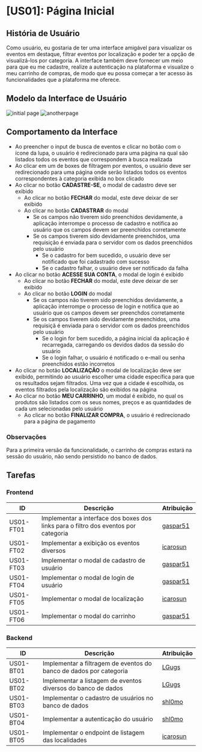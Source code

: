 # [US01]: Página Inicial

## História de Usuário
Como usuário, eu gostaria de ter uma interface amigável para visualizar os eventos em destaque, filtrar eventos por localização e poder ter a opção de visualizá-los por categoria. A interface também deve fornecer um meio para que eu me cadastre, realize a autenticação na plataforma e visualize o meu carrinho de compras, de modo que eu possa começar a ter acesso às funcionalidades que a plataforma me oferece.


## Modelo da Interface de Usuário
![initial page](./frontend/layouts/01-paginaInicial.png)
![anotherpage](./frontend/layouts/02-anotherPage.png)



## Comportamento da Interface
- Ao preencher o input de busca de eventos e clicar no botão com o ícone da lupa, o usuário é redirecionado para uma página na qual são listados todos os eventos que correspondem à busca realizada
- Ao clicar em um de boxes de filtragem por eventos, o usuário deve ser redirecionado para uma página onde serão listados todos os eventos correspondentes à categoria exibida no box clicado
- Ao clicar no botão **CADASTRE-SE**, o modal de cadastro deve ser exibido
	- Ao clicar no botão **FECHAR** do modal, este deve deixar de ser exibido
	- Ao clicar no botão **CADASTRAR** do modal
		- Se os campos não tiverem sido preenchidos devidamente, a aplicação interrompe o processo de cadastro e notifica ao usuário que os campos devem ser preenchidos corretamente
		- Se os campos tiverem sido devidamente preenchidos, uma requisição é enviada para o servidor com os dados preenchidos pelo usuário
			- Se o cadastro for bem sucedido, o usuário deve ser notificado que foi cadastrado com sucesso
			- Se o cadastro falhar, o usuário deve ser notificado da falha
- Ao clicar no botão **ACESSE SUA CONTA**, o modal de login é exibido
	- Ao clicar no botão **FECHAR** do modal, este deve deixar de ser exibido
	- Ao clicar no botão **LOGIN** do modal
		- Se os campos não tiverem sido preenchidos devidamente, a aplicação interrompe o processo de login e notifica que ao usuário que os campos devem ser preenchdos corretamente
		- Se os campos tiverem sido devidamente preenchidos, uma requisiçã é enviada para o servidor com os dados preenchidos pelo usuário
			- Se o login for bem sucedido, a página inicial da aplicação é recarregada, carregando os devidos dados da sessão do usuário
			- Se o login falhar, o usuário é notificado o e-mail ou senha preenchidos estão incorretos
- Ao clicar no botão **LOCALIZAÇÃO** o modal de localização deve ser exibido, permitindo ao usuário escolher uma cidade específica para que os resultados sejam filtrados. Uma vez que a cidade é escolhida, os eventos filtrados pela localização são exibidos na página
- Ao clicar no botão **MEU CARRINHO**, um modal é exibido, no qual os produtos são listados com os seus nomes, preços e as quantidades de cada um selecionadas pelo usuário
	- Ao clicar no botão **FINALIZAR COMPRA**, o usuário é redirecionado para a página de pagamento

### Observações

Para a primeira versão da funcionalidade, o carrinho de compras estará na sessão do usuário, não sendo persistido no banco de dados.

## Tarefas

### Frontend
<table>
<thead>
	<tr>
		<th>
			ID
		</th>
		<th>
			Descrição
		</th>
		<th>
			Atribuição
		</th>
	</tr>
</thead>
<tbody id="frontend-tasks-tbody">
	<tr>
		<td>
			US01-FT01
		</td>
		<td>
			Implementar a interface dos boxes dos links para o filtro dos eventos por categoria
		</td>
		<td>
			<a href="https://github.com/gaspar51">gaspar51</a>
		</td>
	</tr>
	<tr>
		<td>
			US01-FT02
		</td>
		<td>
			Implementar a exibição os eventos diversos
		</td>
		<td>
			<a href="https://github.com/icarosun">icarosun</a>
		</td>
	</tr>
	<tr>
		<td>
			US01-FT03
		</td>
		<td>
			Implementar o modal de cadastro de usuário
		</td>
		<td>
			<a href="https://github.com/gaspar51">gaspar51</a>
		</td>
	</tr>
	<tr>
		<td>
			US01-FT04
		</td>
		<td>
			Implementar o modal de login de usuário
		</td>
		<td>
			<a href="https://github.com/gaspar51">gaspar51</a>
		</td>
	</tr>
	<tr>
		<td>
			US01-FT05
		</td>
		<td>
			Implementar o modal de localização
		</td>
		<td>
			<a href="https://github.com/icarosun">icarosun</a>
		</td>
	</tr>
	<tr>
		<td>
			US01-FT06
		</td>
		<td>
			Implementar o modal do carrinho
		</td>
		<td>
			<a href="https://github.com/gaspar51">gaspar51</a>
		</td>
	</tr>
</tbody>
</table>

### Backend
<table>
	<thead>
	<tr>
		<th>
			ID
		</th>
		<th>
			Descrição
		</th>
		<th>
			Atribuição
		</th>
	</tr>
</thead>
<tbody id="backend-tasks-tbody">
	<tr>
		<td>
			US01-BT01
		</td>
		<td>
			Implementar a filtragem de eventos do banco de dados por categoria
		</td>
		<td>
			<a href="https://github.com/LGugs">LGugs</a>
		</td>
	</tr>
	<tr>
		<td>
			US01-BT02
		</td>
		<td>
			Implementar a listagem de eventos diversos do banco de dados
		</td>
		<td>
			<a href="https://github.com/LGugs">LGugs</a>
		</td>
	</tr>
	<tr>
		<td>
			US01-BT03
		</td>
		<td>
			Implementar o cadastro de usuários no banco de dados
		</td>
		<td>
			<a href="https://github.com/shl0mo">shl0mo</a>
		</td>
	</tr>
	<tr>
		<td>
			US01-BT04
		</td>
		<td>
			Implementar a autenticação do usuário
		</td>
		<td>
			<a href="https://github.com/shl0mo">shl0mo</a>
		</td>
	</tr>
	<tr>
		<td>
			US01-BT05
		</td>
		<td>
			Implementar o endpoint de listagem das localidades
		</td>
		<td>
			<a href="https://github.com/icarosun">icarosun</a>
		</td>
	</tr>
</tbody>
</table>

